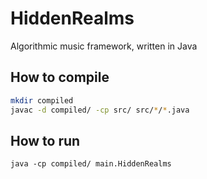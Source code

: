 # HiddenRealms
Algorithmic music framework, written in Java

## How to compile
```bash
mkdir compiled
javac -d compiled/ -cp src/ src/*/*.java
```

## How to run
```
java -cp compiled/ main.HiddenRealms
```
